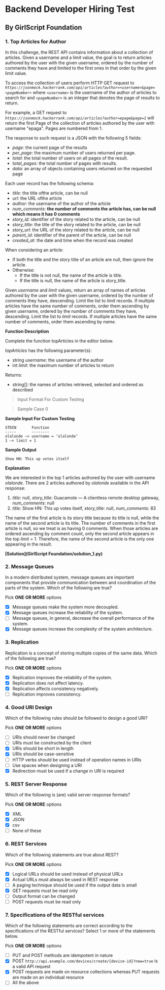 # Backend Developer Hiring Test
## By GirlScript Foundation
### 1. Top Articles for Author

In this challenge, the REST API contains information about a collection of articles. Given a username and a limit value, the goal is to return articles authored by the user with the given username, ordered by the number of comments they have and limited to the first ones in that order by the given limit value.

To access the collection of users perform HTTP GET request to *`https://jsonmock.hackerrank.com/api/articles?author=<username>&page=<pageNumber>`* where *`<username>`* is the username of the author of articles to search for and *`<pageNumber>`* is an integer that denotes the page of results to return.

For example, a GET request to *`https://jsonmock.hackerrank.com/api/articles?author=epage&page=1`* will return the first Page of the collection of articles authored by the user with username "epaga". Pages are numbered from 1.

The response to such request is a JSON with the following 5 fields:
- *page*: the current page of the results
- *per_page*: the maximum number of users returned per page.
- *total*: the total number of users on all pages of the result.
- *total_pages*: the total number of pages with results.
- *data*: an array of objects containing users returned on the requested page

Each user record has the following schema:
- *title*: the title ofthe article, can be null
- *url*: the URL ofthe article
- *author*: the username of the author of the article
- *num_comments*: **the number of comments the article has, can be null which means it has 0 comments**
- *story_id*: identifier of the story related to the article, can be null
- *story_title*: the title of the story related to the article, can be null
- *story_url*: the URL of the story related to the article, can be null
- *parent_id*: identifier of the parent of the article, can be null
- *created_at*: the date and time when the record was created

When considering an article:
- If both the title and the story title of an article are null, then ignore the article.
- Otherwise:
    - If the title is not null, the name of the article is title.
    - If the title is null, the name of the article is story_title.

Given *username* and *limit* values, return an array of names of articles authored by the user with the given username, ordered by the number of comments they have, descending. Limit the list to *limit* records. If multiple articles have the same number of comments, order them ascending by given username, ordered by the number of comments they have, descending. Limit the list to *limit* records. If multiple articles have the same number of comments, order them ascending by *name*.

**Function Description**

Complete the function topArticles in the editor
below.

*topArticles* has the following parameter(s):
    
- string *username*: the username of the author
- int *limit*: the maximum number of articles to return

Returns:
- string[]: the names of articles retrieved, selected and ordered as described

> Input Format For Custom Testing

> Sample Case 0

**Sample Input For Custom Testing**
```
STDIN       Function
-----       --------
olalonde —> username = ‘olalonde’
1 —> limit = 1
```
**Sample Output**
```
Show HN: This up votes itself
```
**Explanation**

We are interested in the top 1 articles authored by the user with username *olalonde*. There are 2 articles authored by *olalonde* available in the API response:

1. *title*: null, *story_title*: Guacamole — A clientless remote desktop gateway, *num_comments*: null
2. *title*: Show HN: This up votes itself, *story_title*: null, *num_comments*: 83

The name of the first article is its story title because its title is null, while the name of the second article is its title. The number of comments in the first article is null, so we treat is as having 0 comments. When those articles are ordered ascending by comment count, only the second article appears in the top *limit* = 1. Therefore, the name of the second article is the only one appearing in the result.

**[Solution](GirlScript Foundation/solution_1.py)**

### 2. Message Queues

In a modern distributed system, message queues are important components that provide communication between and coordination of the parts of the system. Which of the following are true?

Pick **ONE OR MORE** options
- [x] Message queues make the system more decoupled.
- [x] Message queues increase the reliability of the system.
- [ ] Message queues, in general, decrease the overall performance of the system.
- [x] Message queues increase the complexity of the system architecture.

### 3. Replication

Replication is a concept of storing multiple copies of the same data. Which of the following are true?

Pick **ONE OR MORE** options
- [x] Replication improves the reliability of the system.
- [x] Replication does not affect latency.
- [x] Replication affects consistency negatively.
- [ ] Replication improves consistency.

### 4. Good URI Design

Which of the following rules should be followed to design a good URI?

Pick **ONE OR MORE** options
- [ ] URIs should never be changed
- [ ] URIs must be constructed by the client
- [x] URIs should be short in length
- [x] URIs should be case-sensitive
- [ ] HTTP verbs should be used instead of operation names in URIs
- [ ] Use spaces when designing a URI
- [x] Redirection must be used if a change in URI is required

### 5. REST Server Response

Which of the following is (are) valid server response formats?

Pick **ONE OR MORE** options
- [x] XML
- [x] JSON
- [x] csv
- [ ] None of these

### 6. REST Services

Which of the following statements are true about REST?

Pick **ONE OR MORE** options
- [x] Logical URLs should be used instead of physical URLs
- [x] Actual URLs must always be used in REST response
- [ ] A paging technique should be used if the output data is small
- [x] GET requests must be read only
- [ ] Output format can be changed
- [ ] POST requests must be read only

### 7. Specifications of the RESTful services

Which of the following statements are correct according to the specifications of the RESTful services? Select 1 or more of the statements below.

Pick **ONE OR MORE** options
- [ ] PUT and POST methods are idempotent in nature
- [x] POST `http://api.example.com/devices/create/{device-id}?new=true` is a valid API request
- [x] POST requests are made on resource collections whereas PUT requests are made on an individual resource
- [ ] All the above